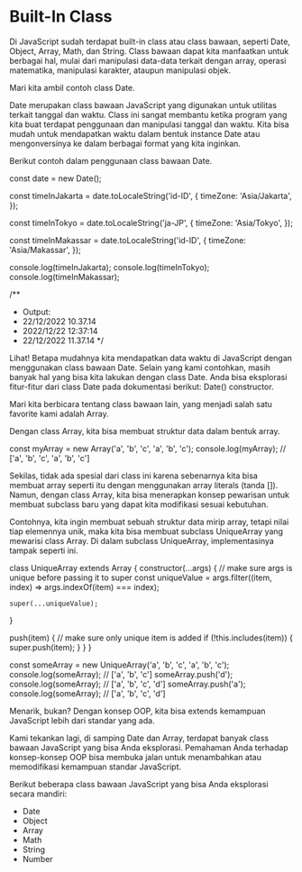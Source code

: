 # Built-In Class
Di JavaScript sudah terdapat built-in class atau class bawaan, seperti Date, Object, Array, Math, dan String. Class bawaan dapat kita manfaatkan untuk berbagai hal, mulai dari manipulasi data-data terkait dengan array, operasi matematika, manipulasi karakter, ataupun manipulasi objek.

Mari kita ambil contoh class Date.

Date merupakan class bawaan JavaScript yang digunakan untuk utilitas terkait tanggal dan waktu. Class ini sangat membantu ketika program yang kita buat terdapat penggunaan dan manipulasi tanggal dan waktu. Kita bisa mudah untuk mendapatkan waktu dalam bentuk instance Date atau mengonversinya ke dalam berbagai format yang kita inginkan.

Berikut contoh dalam penggunaan class bawaan Date.

const date = new Date();
 
const timeInJakarta = date.toLocaleString('id-ID', {
  timeZone: 'Asia/Jakarta',
});
 
const timeInTokyo = date.toLocaleString('ja-JP', {
  timeZone: 'Asia/Tokyo',
});
 
const timeInMakassar = date.toLocaleString('id-ID', {
  timeZone: 'Asia/Makassar',
});
 
console.log(timeInJakarta);
console.log(timeInTokyo);
console.log(timeInMakassar);
 
/**
* Output:
* 22/12/2022 10.37.14
* 2022/12/22 12:37:14
* 22/12/2022 11.37.14
*/

Lihat! Betapa mudahnya kita mendapatkan data waktu di JavaScript dengan menggunakan class bawaan Date. Selain yang kami contohkan, masih banyak hal yang bisa kita lakukan dengan class Date. Anda bisa eksplorasi fitur-fitur dari class Date pada dokumentasi berikut: Date() constructor.

Mari kita berbicara tentang class bawaan lain, yang menjadi salah satu favorite kami adalah Array.

Dengan class Array, kita bisa membuat struktur data dalam bentuk array.

const myArray = new Array('a', 'b', 'c', 'a', 'b', 'c');
console.log(myArray); // ['a', 'b', 'c', 'a', 'b', 'c']

Sekilas, tidak ada spesial dari class ini karena sebenarnya kita bisa membuat array seperti itu dengan menggunakan array literals (tanda []). Namun, dengan class Array, kita bisa menerapkan konsep pewarisan untuk membuat subclass baru yang dapat kita modifikasi sesuai kebutuhan. 

Contohnya, kita ingin membuat sebuah struktur data mirip array, tetapi nilai tiap elemennya unik, maka kita bisa membuat subclass UniqueArray yang mewarisi class Array. Di dalam subclass UniqueArray, implementasinya tampak seperti ini.

class UniqueArray extends Array {
  constructor(...args) {
    // make sure args is unique before passing it to super
    const uniqueValue = args.filter((item, index) => args.indexOf(item) === index);
 
    super(...uniqueValue);
  }
 
  push(item) {
    // make sure only unique item is added
    if (!this.includes(item)) {
      super.push(item);
    }
  }
}
 
const someArray = new UniqueArray('a', 'b', 'c', 'a', 'b', 'c');
console.log(someArray); // ['a', 'b', 'c']
someArray.push('d');
console.log(someArray); // ['a', 'b', 'c', 'd']
someArray.push('a');
console.log(someArray); // ['a', 'b', 'c', 'd']

Menarik, bukan? Dengan konsep OOP, kita bisa extends kemampuan JavaScript lebih dari standar yang ada.

Kami tekankan lagi, di samping Date dan Array, terdapat banyak class bawaan JavaScript yang bisa Anda eksplorasi. Pemahaman Anda terhadap konsep-konsep OOP bisa membuka jalan untuk menambahkan atau memodifikasi kemampuan standar JavaScript.

Berikut beberapa class bawaan JavaScript yang bisa Anda eksplorasi secara mandiri:

* Date
* Object
* Array
* Math
* String
* Number


